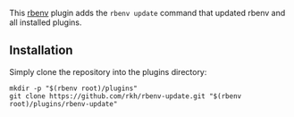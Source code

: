 This [rbenv](http://rbenv.org/) plugin adds the `rbenv update` command that updated rbenv and all installed plugins.

## Installation

Simply clone the repository into the plugins directory:

    mkdir -p "$(rbenv root)/plugins"
    git clone https://github.com/rkh/rbenv-update.git "$(rbenv root)/plugins/rbenv-update"
